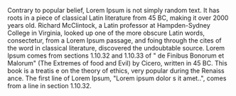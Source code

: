 Contrary to popular belief, Lorem Ipsum is not simply random text. 
It has roots in a piece of classical Latin literature from 45 BC,
 making it over 2000 years old. Richard McClintock, 
 a Latin professor at Hampden-Sydney College in Virginia, 
 looked up one of the more obscure Latin words, consectetur,
  from a Lorem Ipsum passage, and foing through the cites of the 
  word in classical literature, discovered the undoubtable source.
   Lorem Ipsum comes from sections 1.10.32 and 1.10.33 of "
   de Finibus Bonorum et Malorum" (The Extremes of food and 
   Evil) by Cicero, written in 45 BC. This book is a treatis
   e on the theory of ethics, very popular during the Renaiss
   ance. The first line of Lorem Ipsum, "Lorem ipsum dolor s
   it amet..", comes from a line in section 1.10.32.